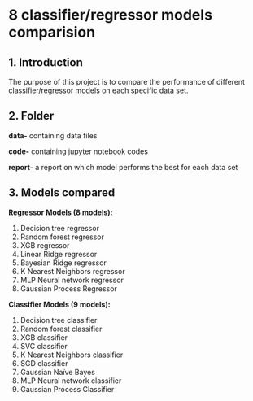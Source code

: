 # 8 classifier/regressor models comparision

## 1. Introduction
The purpose of this project is to compare the performance of different classifier/regressor models on each specific data set. 

## 2. Folder
**data-** containing data files

**code-** containing jupyter notebook codes

**report-** a report on which model performs the best for each data set

## 3. Models compared
**Regressor Models (8 models):**
1.	Decision tree regressor
2.	Random forest regressor
3.	XGB regressor
4.	Linear Ridge regressor
5.	Bayesian Ridge regressor
6.	K Nearest Neighbors regressor
7.	MLP Neural network regressor
8.	Gaussian Process Regressor

**Classifier Models (9 models):**
1.	Decision tree classifier
2.	Random forest classifier
3.	XGB classifier
4.	 SVC classifier
5.	K Nearest Neighbors classifier
6.	SGD classifier
7.	Gaussian Naïve Bayes
8.	MLP Neural network classifier
9.	Gaussian Process Classifier
